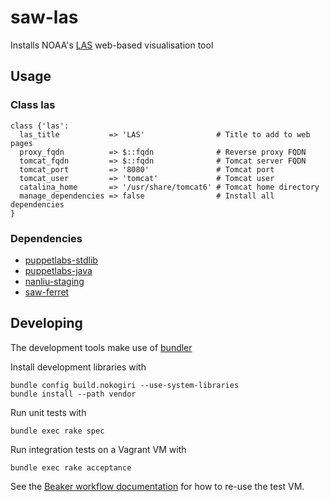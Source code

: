 saw-las
=======

Installs NOAA's [LAS](http://ferret.pmel.noaa.gov/LAS) web-based visualisation tool

Usage
-----

### Class las

```Puppet
class {'las':
  las_title           => 'LAS'                # Title to add to web pages
  proxy_fqdn          => $::fqdn              # Reverse proxy FQDN
  tomcat_fqdn         => $::fqdn              # Tomcat server FQDN
  tomcat_port         => '8080'               # Tomcat port
  tomcat_user         => 'tomcat'             # Tomcat user
  catalina_home       => '/usr/share/tomcat6' # Tomcat home directory
  manage_dependencies => false                # Install all dependencies
}
```

### Dependencies

* [puppetlabs-stdlib](https://forge.puppetlabs.com/puppetlabs/stdlib)
* [puppetlabs-java](https://forge.puppetlabs.com/puppetlabs/java)
* [nanliu-staging](https://forge.puppetlabs.com/nanliu/staging)
* [saw-ferret](https://forge.puppetlabs.com/saw/ferret)

Developing
----------

The development tools make use of [bundler](http://bundler.io/)

Install development libraries with

    bundle config build.nokogiri --use-system-libraries
    bundle install --path vendor

Run unit tests with

    bundle exec rake spec

Run integration tests on a Vagrant VM with

    bundle exec rake acceptance

See the [Beaker workflow
documentation](https://github.com/puppetlabs/beaker/wiki/How-to-Write-a-Beaker-Test-for-a-Module#typical-workflow)
for how to re-use the test VM.
